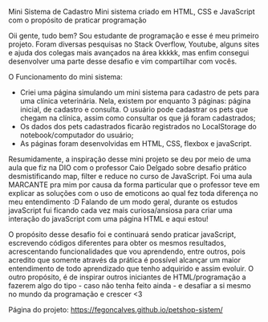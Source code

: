 Mini Sistema de Cadastro
Mini sistema criado em HTML, CSS e JavaScript com o propósito de praticar programação

Oii gente, tudo bem?
Sou estudante de programação e esse é meu primeiro projeto. Foram diversas pesquisas no Stack Overflow, Youtube, alguns sites e ajuda dos colegas mais avançados na área kkkkk, mas enfim consegui desenvolver uma parte desse desafio e vim compartilhar com vocês.

O Funcionamento do mini sistema:
- Criei uma página simulando um mini sistema para cadastro de pets para uma clínica veterinária. Nela, existem por enquanto 3 páginas: página inicial, de cadastro e consulta. O usuário pode cadastrar os pets que chegam na clínica, assim como consultar os que já foram cadastrados;
- Os dados dos pets cadastrados ficarão registrados no LocalStorage do notebook/computador do usuário;
- As páginas foram desenvolvidas em HTML, CSS, flexbox e javaScript.

Resumidamente, a inspiração desse mini projeto se deu por meio de uma aula que fiz na DIO com o professor Caio Delgado sobre desafio prático desmistificando map, filter e reduce no curso de JavaScript.  Foi uma aula MARCANTE pra mim por causa da forma particular que o professor teve em explicar as soluções com o uso de emoticons ao qual fez toda diferença no meu entendimento :D 
Falando de um modo geral, durante os estudos javaScript fui ficando cada vez mais curiosa/ansiosa para criar uma interação do javaScript com uma página HTML e aqui estou!

O propósito desse desafio foi e continuará sendo praticar javaScript, escrevendo códigos diferentes para obter os mesmos resultados, acrescentando funcionalidades que vou aprendendo, entre outros, pois acredito que somente através da prática é possível alcançar um maior entendimento de todo aprendizado que tenho adquirido e assim evoluir. O outro propósito, é de inspirar outros iniciantes de HTML/programação a fazerem algo do tipo - caso não tenha feito ainda - e desafiar a si mesmo no mundo da programação e crescer <3 

Página do projeto:
https://fegoncalves.github.io/petshop-sistem/
